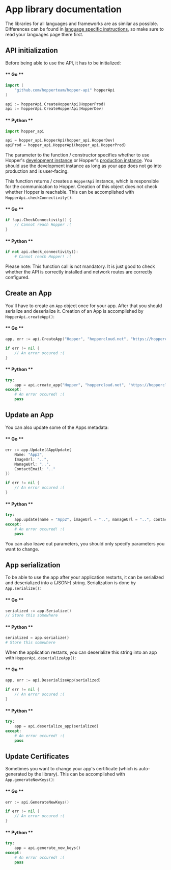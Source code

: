 # App library documentation
The libraries for all languages and frameworks are as similar as possible. Differences can be found in [language specific instructions](/languages/), so make sure to read your languages page there first.

## API initialization
Before being able to use the API, it has to be initialized:

<!-- tabs:start -->

#### ** Go **
```go
import (
    "github.com/hopperteam/hopper-api" hopperApi
)

api := hopperApi.CreateHopperApi(HopperProd)
api := hopperApi.CreateHopperApi(HopperDev)
```
#### ** Python **
```python
import hopper_api

api = hopper_api.HopperApi(hopper_api.HopperDev)
apiProd = hopper_api.HopperApi(hopper_api.HopperProd)
```

<!-- tabs:end -->

The parameter to the function / constructor specifies whether to use Hopper's [development instance](https://dev.hoppercloud.net) or Hopper's [production instance](https://app.hoppercloud.net). You should use the development instance as long as your app does not go into production and is user-facing.

This function returns / creates a `HopperApi` instance, which is responsible for the communication to Hopper. Creation of this object does not check whether Hopper is reachable. This can be accomplished with `HopperApi.checkConnectivity()`:

<!-- tabs:start -->

#### ** Go **
```go
if !api.CheckConnectivity() {
    // Cannot reach Hopper :(
}
```
#### ** Python **
```python
if not api.check_connectivity():
    # Cannot reach Hopper! :( 
```

<!-- tabs:end -->

Please note: This function call is not mandatory. It is just good to check whether the API is correctly installed and network routes are correctly configured.

## Create an App
You'll have to create an `App` object once for your app. After that you should serialize and deserialize it. Creation of an App is accomplished by `HopperApi.createApp()`:

<!-- tabs:start -->

#### ** Go **
```go
app, err := api.CreateApp("Hopper", "hoppercloud.net", "https://hoppercloud.net/logo.png", "https://hoppercloud.net/manageSubscription", "info@hoppercloud.net")

if err != nil {
    // An error occured :(
}
```
#### ** Python **
```python
try:
    app = api.create_app("Hopper", "hoppercloud.net", "https://hoppercloud.net/logo.png", "https://hoppercloud.net/manageSubscription", "info@hoppercloud.net")
except:
    # An error occured! :(
    pass
```

<!-- tabs:end -->

## Update an App
You can also update some of the Apps metadata:

<!-- tabs:start -->

#### ** Go **
```go
err := app.Update(&AppUpdate{
    Name: "App2",
    ImageUrl: "..",
    ManageUrl: "..",
    ContactEmail: ".."
})

if err != nil {
    // An error occured :(
}
```
#### ** Python **
```python
try:
    app.update(name = "App2", imageUrl = "..", manageUrl = "..", contactEmail = "..")
except:
    # An error occured! :(
    pass
```

<!-- tabs:end -->

You can also leave out parameters, you should only specify parameters you want to change.

## App serialization
To be able to use the app after your application restarts, it can be serialized and deserialized into a (JSON-) string. Serialization is done by `App.serialize()`:

<!-- tabs:start -->

#### ** Go **
```go
serialized := app.Serialize()
// Store this somewhere
```
#### ** Python **
```python
serialized = app.serialize()
# Store this somewhere
```

<!-- tabs:end -->

When the application restarts, you can deserialize this string into an app with `HopperApi.deserializeApp()`:

<!-- tabs:start -->

#### ** Go **
```go
app, err := api.DeserializeApp(serialized)

if err != nil {
    // An error occured :(
}
```
#### ** Python **
```python
try:
    app = api.deserialize_app(serialized)
except:
    # An error occured! :(
    pass
```

<!-- tabs:end -->

## Update Certificates
Sometimes you want to change your app's certificate (which is auto-generated by the library). This can be accomplished with `App.generateNewKeys()`:

<!-- tabs:start -->

#### ** Go **
```go
err := api.GenerateNewKeys()

if err != nil {
    // An error occured :(
}
```
#### ** Python **
```python
try:
    app = api.generate_new_keys()
except:
    # An error occured! :(
    pass
```

<!-- tabs:end -->
